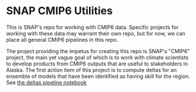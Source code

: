# SNAP CMIP6 Utilities

This is SNAP's repo for working with CMIP6 data. Specific projects for working with these data may warrant their own repo, but for now, we can place all general CMIP6 pipelines in this repo. 

The project providing the impetus for creating this repo is SNAP's "CMIP6" project, the main yet vague goal of which is to work with climate scientists to develop products from CMIP6 outputs that are useful to stakeholders in Alaska. The first action item of this project is to compute deltas for an ensemble of models that have been identified as having skill for the region. See [the deltas pipeline notebook](deltas_pipeline.ipynb)
